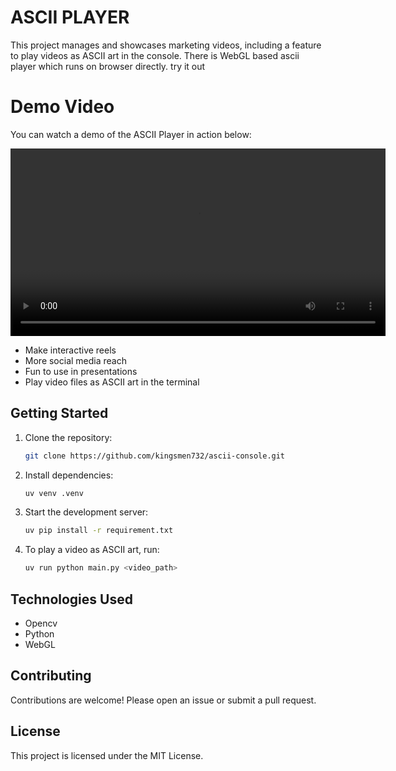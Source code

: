 # ASCII PLAYER

This project manages and showcases marketing videos, including a feature to play videos as ASCII art in the console.
There is WebGL based ascii player which runs on browser directly. try it out 

# Demo Video

You can watch a demo of the ASCII Player in action below:

<video src="demo.mp4" controls width="600"></video>

- Make interactive reels
- More social media reach
- Fun to use in presentations
- Play video files as ASCII art in the terminal

## Getting Started

1. Clone the repository:
    ```bash
    git clone https://github.com/kingsmen732/ascii-console.git
    ```
2. Install dependencies:
    ```bash
    uv venv .venv
    ```
3. Start the development server:
    ```bash
    uv pip install -r requirement.txt
    ```
4. To play a video as ASCII art, run:
    ```bash
    uv run python main.py <video_path>
    ```

## Technologies Used

- Opencv
- Python 
- WebGL

## Contributing

Contributions are welcome! Please open an issue or submit a pull request.

## License

This project is licensed under the MIT License.